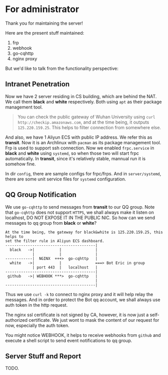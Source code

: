 # For administrator

Thank you for maintaining the server!

Here are the present stuff maintained:

1. frp
2. webhook
3. go-cqhttp
4. nginx proxy

But we'd like to talk from the functionality perspective:

## Intranet Penetration

Now we have 2 server residing in CS building, which are behind the NAT. We call
them __black__ and __white__ respectively. Both using `apt` as their package
management tool.

> You can check the public gateway of Wuhan University using `curl
> http://checkip.amazonaws.com`, and at the time being, it outputs
> `125.220.159.25`. This helps to filter connection from somewhere else.

And also, we have 1 Aliyun ECS with public IP address. We refer this as
__transit__. Now it is an Archlinux with `pacman` as its package management
tool. Frp is used to support ssh connection. Now we enabled `frpc.service`
in __black__ and __white__ using `systemd`, so when those two will start frpc
automatically. In __transit__, since it's relatively stable, mannual run it is
somehow fine.

In dir `config`, there are sample configs for frpc/frps. And in
`server/systemd`, there are some unit service files for `systemd` configuration.


## QQ Group Notification

We use `go-cqhttp` to send messages from __transit__ to our QQ group. Note that
`go-cqhttp` does not support `HTTPS`, we shall always make it listen on
localhost, DO NOT EXPOSE IT IN THE PUBLIC NIC. So how can we send messages to qq
group from __black__ or __white__?


```
At the time being, the gateway for black&white is 125.220.159.25, this helps to
set the filter rule in Aliyun ECS dashboard.
----------------------------------------|
  black   ->|           |               |
            |           |               |
------------|  NGINX  +++>  go-cqhttp   |
  white   ->|           |               ===> Bot Eric in group
            | port 443  |   localhost   |
----------------------------------------|
 github   ->| WEBHOOK ***>  go-cqhttp   |
                                        |
----------------------------------------|
```

Thus we use `curl -k` to connect to nginx proxy and it will help relay the
messages. And in order to protect the Bot qq account, we shall always use auth
token in the http request.

The nginx ssl certificate is not signed by CA, however, it is now just a
self-authorized certificate. We just wont to mask the content of our request for
now, especially the auth token.

You might notice WEBHOOK, it helps to receive webhooks from `github` and execute
a shell script to send event notifications to qq group.

## Server Stuff and Report

TODO.


